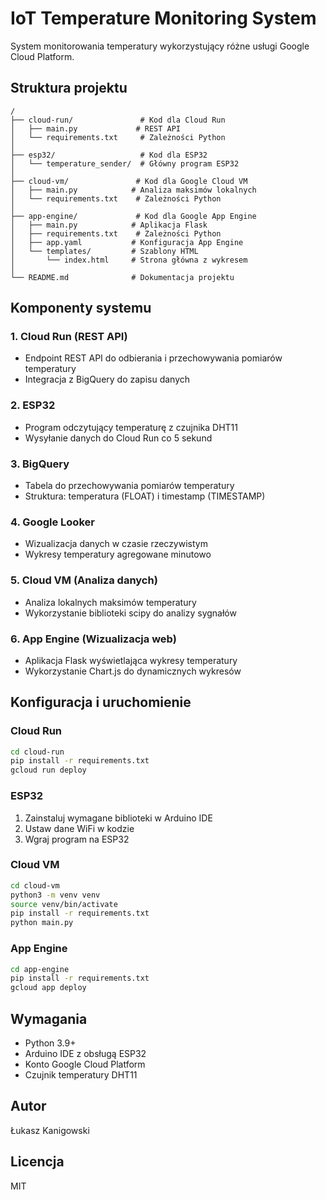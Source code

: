 # IoT Temperature Monitoring System

System monitorowania temperatury wykorzystujący różne usługi Google Cloud Platform.

## Struktura projektu
```
/
├── cloud-run/               # Kod dla Cloud Run
│   ├── main.py             # REST API 
│   └── requirements.txt     # Zależności Python
│
├── esp32/                   # Kod dla ESP32
│   └── temperature_sender/  # Główny program ESP32
│
├── cloud-vm/               # Kod dla Google Cloud VM
│   ├── main.py            # Analiza maksimów lokalnych
│   └── requirements.txt    # Zależności Python
│
├── app-engine/             # Kod dla Google App Engine
│   ├── main.py            # Aplikacja Flask
│   ├── requirements.txt    # Zależności Python
│   ├── app.yaml           # Konfiguracja App Engine
│   └── templates/         # Szablony HTML
│       └── index.html     # Strona główna z wykresem
│
└── README.md              # Dokumentacja projektu
```

## Komponenty systemu

### 1. Cloud Run (REST API)
- Endpoint REST API do odbierania i przechowywania pomiarów temperatury
- Integracja z BigQuery do zapisu danych

### 2. ESP32
- Program odczytujący temperaturę z czujnika DHT11
- Wysyłanie danych do Cloud Run co 5 sekund

### 3. BigQuery
- Tabela do przechowywania pomiarów temperatury
- Struktura: temperatura (FLOAT) i timestamp (TIMESTAMP)

### 4. Google Looker
- Wizualizacja danych w czasie rzeczywistym
- Wykresy temperatury agregowane minutowo

### 5. Cloud VM (Analiza danych)
- Analiza lokalnych maksimów temperatury
- Wykorzystanie biblioteki scipy do analizy sygnałów

### 6. App Engine (Wizualizacja web)
- Aplikacja Flask wyświetlająca wykresy temperatury
- Wykorzystanie Chart.js do dynamicznych wykresów

## Konfiguracja i uruchomienie

### Cloud Run
```bash
cd cloud-run
pip install -r requirements.txt
gcloud run deploy
```

### ESP32
1. Zainstaluj wymagane biblioteki w Arduino IDE
2. Ustaw dane WiFi w kodzie
3. Wgraj program na ESP32

### Cloud VM
```bash
cd cloud-vm
python3 -m venv venv
source venv/bin/activate
pip install -r requirements.txt
python main.py
```

### App Engine
```bash
cd app-engine
pip install -r requirements.txt
gcloud app deploy
```

## Wymagania
- Python 3.9+
- Arduino IDE z obsługą ESP32
- Konto Google Cloud Platform
- Czujnik temperatury DHT11

## Autor
Łukasz Kanigowski

## Licencja
MIT